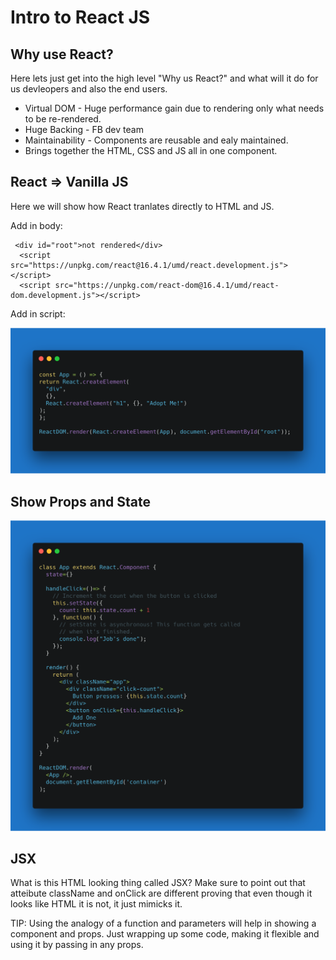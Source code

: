 # Intro to React JS

## Why use React?

Here lets just get into the high level "Why us React?" and what will it do for us devleopers and also the end users.

- Virtual DOM - Huge performance gain due to rendering only what needs to be re-rendered.
- Huge Backing - FB dev team
- Maintainability - Components are reusable and ealy maintained.
- Brings together the HTML, CSS and JS all in one component.

## React => Vanilla JS

Here we will show how React tranlates directly to HTML and JS.

Add in body:

```
 <div id="root">not rendered</div>
  <script src="https://unpkg.com/react@16.4.1/umd/react.development.js"></script>
  <script src="https://unpkg.com/react-dom@16.4.1/umd/react-dom.development.js"></script>
```

Add in script:

<img src="./images/react_one.png" />

## Show Props and State

<img src="./images/react_two.png" />

## JSX

What is this HTML looking thing called JSX?
Make sure to point out that atteibute className and onClick are different proving that even though it looks like HTML it is not, it just mimicks it.

TIP: Using the analogy of a function and parameters will help in showing a component and props. Just wrapping up some code, making it flexible and using it by passing in any props.
